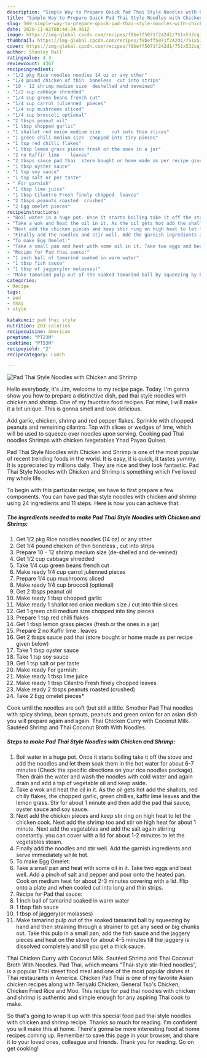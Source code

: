 ```yaml
---
description: "Simple Way to Prepare Quick Pad Thai Style Noodles with Chicken and Shrimp"
title: "Simple Way to Prepare Quick Pad Thai Style Noodles with Chicken and Shrimp"
slug: 569-simple-way-to-prepare-quick-pad-thai-style-noodles-with-chicken-and-shrimp
date: 2020-11-02T08:44:34.961Z
image: https://img-global.cpcdn.com/recipes/f8beff5071f242d1/751x532cq70/pad-thai-style-noodles-with-chicken-and-shrimp-recipe-main-photo.jpg
thumbnail: https://img-global.cpcdn.com/recipes/f8beff5071f242d1/751x532cq70/pad-thai-style-noodles-with-chicken-and-shrimp-recipe-main-photo.jpg
cover: https://img-global.cpcdn.com/recipes/f8beff5071f242d1/751x532cq70/pad-thai-style-noodles-with-chicken-and-shrimp-recipe-main-photo.jpg
author: Stanley Ball
ratingvalue: 4.3
reviewcount: 4367
recipeingredient:
- "1/2 pkg Rice noodles noodles 14 oz or any other"
- "1/4 pound chicken of thin  boneless  cut into strips"
- "10 - 12 shrimp medium size  deshelled and deveined"
- "1/2 cup cabbage shredded"
- "1/4 cup green beans french cut"
- "1/4 cup carrot julienned  pieces"
- "1/4 cup mushrooms sliced"
- "1/4 cup broccoli optional"
- "2 tbsps peanut oil"
- "1 tbsp chopped garlic"
- "1 shallot red onion medium size    cut into thin slices"
- "1 green chili medium size  chopped into tiny pieces"
- "1 tsp red chilli flakes"
- "1 tbsp lemon grass pieces fresh or the ones in a jar"
- "2 no Kaffir lime    leaves"
- "2 tbsps sauce pad thai  store bought or home made as per recipe given below"
- "1 tbsp oyster sauce"
- "1 tsp soy sauce"
- "1 tsp salt or per taste"
- " For garnish"
- "1 tbsp lime juice"
- "1 tbsp Cilantro Fresh finely chopped  leaves"
- "2 tbsps peanuts roasted  crushed"
- "2 Egg omelet pieces"
recipeinstructions:
- "Boil water in a huge pot. Once it starts boiling take it off the stove and add the noodles and let them soak them in the hot water for about 6-7 minutes (Check the specific directions on your rice noodles package). Then drain the water and wash the noodles with cold water and again drain and add a tsp of vegetable oil and keep aside."
- "Take a wok and heat the oil in it. As the oil gets hot add the shallots, red chilly flakes, the chopped garlic, green chillies, kaffir lime leaves and the lemon grass. Stir for about 1 minute and then add the pad thai sauce, oyster sauce and soy sauce."
- "Next add the chicken pieces and keep stir ring on high heat to let the chicken cook. Next add the shrimp too and stir on high heat for about 1 minute. Next add the vegetables and add the salt again stirring constantly. you can cover with a lid for about 1-2 minutes to let the vegetables steam."
- "Finally add the noodles and stir well. Add the garnish ingredients and serve immediately while hot."
- "To make Egg Omelet:"
- "Take a small pan and heat with some oil in it. Take two eggs and beat well. Add a pinch of salt and pepper and pour onto the heated pan. Cook on medium heat for about 2-3 minutes covering with a lid. Flip onto a plate and when cooled cut into long and thin strips."
- "Recipe for Pad thai sauce:"
- "1 inch ball of tamarind soaked in warm water"
- "1 tbsp fish sauce"
- "1 tbsp of jaggery(or molasses)"
- "Make tamarind pulp out of the soaked tamarind ball by squeezing by hand and then straining through a strainer to get any seed or big chunks out. Take this pulp in a small pan, add the fish sauce and the jaggery pieces and heat on the stove for about 4-5 minutes till the jaggery is dissolved completely and till you get a thick sauce."
categories:
- Recipe
tags:
- pad
- thai
- style

katakunci: pad thai style 
nutrition: 203 calories
recipecuisine: American
preptime: "PT23M"
cooktime: "PT53M"
recipeyield: "2"
recipecategory: Lunch

---
```



![Pad Thai Style Noodles with Chicken and Shrimp](https://img-global.cpcdn.com/recipes/f8beff5071f242d1/751x532cq70/pad-thai-style-noodles-with-chicken-and-shrimp-recipe-main-photo.jpg)

Hello everybody, it's Jim, welcome to my recipe page. Today, I'm gonna show you how to prepare a distinctive dish, pad thai style noodles with chicken and shrimp. One of my favorites food recipes. For mine, I will make it a bit unique. This is gonna smell and look delicious.

Add garlic, chicken, shrimp and red pepper flakes. Sprinkle with chopped peanuts and remaining cilantro. Top with slices or wedges of lime, which will be used to squeeze over noodles upon serving. Cooking pad Thai noodles Shrimps with chicken /vegetables Yhad Payao Quiseo.

Pad Thai Style Noodles with Chicken and Shrimp is one of the most popular of recent trending foods in the world. It is easy, it is quick, it tastes yummy. It is appreciated by millions daily. They are nice and they look fantastic. Pad Thai Style Noodles with Chicken and Shrimp is something which I've loved my whole life.


To begin with this particular recipe, we have to first prepare a few components. You can have pad thai style noodles with chicken and shrimp using 24 ingredients and 11 steps. Here is how you can achieve that.

<!--inarticleads1-->

##### The ingredients needed to make Pad Thai Style Noodles with Chicken and Shrimp:

1. Get 1/2 pkg Rice noodles noodles (14 oz) or any other
1. Get 1/4 pound chicken of thin  boneless , cut into strips
1. Prepare 10 - 12 shrimp medium size  (de-shelled and de-veined)
1. Get 1/2 cup cabbage shredded
1. Take 1/4 cup green beans french cut
1. Make ready 1/4 cup carrot julienned  pieces
1. Prepare 1/4 cup mushrooms sliced
1. Make ready 1/4 cup broccoli (optional)
1. Get 2 tbsps peanut oil
1. Make ready 1 tbsp chopped garlic
1. Make ready 1 shallot red onion medium size  /  cut into thin slices
1. Get 1 green chili medium size  chopped into tiny pieces
1. Prepare 1 tsp red chilli flakes
1. Get 1 tbsp lemon grass pieces (fresh or the ones in a jar)
1. Prepare 2 no Kaffir lime .   leaves
1. Get 2 tbsps sauce pad thai  (store bought or home made as per recipe given below)
1. Take 1 tbsp oyster sauce
1. Take 1 tsp soy sauce
1. Get 1 tsp salt or per taste
1. Make ready  For garnish:
1. Make ready 1 tbsp lime juice
1. Make ready 1 tbsp Cilantro Fresh finely chopped  leaves
1. Make ready 2 tbsps peanuts roasted  (crushed)
1. Take 2 Egg omelet pieces*


Cook until the noodles are soft (but still a little. Smother Pad Thai noodles with spicy shrimp, bean sprouts, peanuts and green onion for an asian dish you will prepare again and again. Thai Chicken Curry with Coconut Milk. Sautéed Shrimp and Thai Coconut Broth With Noodles. 

<!--inarticleads2-->

##### Steps to make Pad Thai Style Noodles with Chicken and Shrimp:

1. Boil water in a huge pot. Once it starts boiling take it off the stove and add the noodles and let them soak them in the hot water for about 6-7 minutes (Check the specific directions on your rice noodles package). Then drain the water and wash the noodles with cold water and again drain and add a tsp of vegetable oil and keep aside.
1. Take a wok and heat the oil in it. As the oil gets hot add the shallots, red chilly flakes, the chopped garlic, green chillies, kaffir lime leaves and the lemon grass. Stir for about 1 minute and then add the pad thai sauce, oyster sauce and soy sauce.
1. Next add the chicken pieces and keep stir ring on high heat to let the chicken cook. Next add the shrimp too and stir on high heat for about 1 minute. Next add the vegetables and add the salt again stirring constantly. you can cover with a lid for about 1-2 minutes to let the vegetables steam.
1. Finally add the noodles and stir well. Add the garnish ingredients and serve immediately while hot.
1. To make Egg Omelet:
1. Take a small pan and heat with some oil in it. Take two eggs and beat well. Add a pinch of salt and pepper and pour onto the heated pan. Cook on medium heat for about 2-3 minutes covering with a lid. Flip onto a plate and when cooled cut into long and thin strips.
1. Recipe for Pad thai sauce:
1. 1 inch ball of tamarind soaked in warm water
1. 1 tbsp fish sauce
1. 1 tbsp of jaggery(or molasses)
1. Make tamarind pulp out of the soaked tamarind ball by squeezing by hand and then straining through a strainer to get any seed or big chunks out. Take this pulp in a small pan, add the fish sauce and the jaggery pieces and heat on the stove for about 4-5 minutes till the jaggery is dissolved completely and till you get a thick sauce.


Thai Chicken Curry with Coconut Milk. Sautéed Shrimp and Thai Coconut Broth With Noodles. Pad Thai, which means &#34;Thai-style stir-fried noodles&#34;, is a popular Thai street food meal and one of the most popular dishes at Thai restaurants in America. Chicken Pad Thai is one of my favorite Asian chicken recipes along with Teriyaki Chicken, General Tso&#39;s Chicken, Chicken Fried Rice and Moo. This recipe for pad thai noodles with chicken and shrimp is authentic and simple enough for any aspiring Thai cook to make. 

So that's going to wrap it up with this special food pad thai style noodles with chicken and shrimp recipe. Thanks so much for reading. I'm confident you will make this at home. There's gonna be more interesting food at home recipes coming up. Remember to save this page in your browser, and share it to your loved ones, colleague and friends. Thank you for reading. Go on get cooking!
